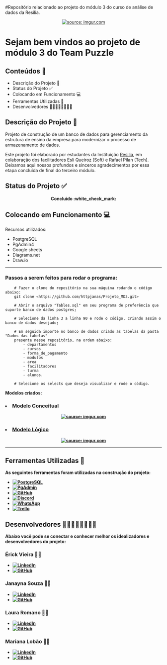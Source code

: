 #Repositório relacionado ao projeto do módulo 3 do curso de análise de dados da Resilia. 
<div align="center">
<a href="https://imgur.com/nLSv2EB"><img src="https://i.imgur.com/nLSv2EB.png" title="source: imgur.com" /></a>
</div>

# <div> Sejam bem vindos ao projeto de módulo 3 do Team Puzzle</div>

## Conteúdos 📄
- Descrição do Projeto 📝
- Status do Projeto :white_check_mark:
- Colocando em Funcionamento 💻
- Ferramentas Utilizadas :toolbox:
- Desenvolvedores :woman_technologist::woman_technologist::woman_technologist::man_technologist:

## Descrição do Projeto 📝
Projeto de construção de um banco de dados para gerenciamento da estrutura de ensino da empresa para modernizar o processo de
armazenamento de dados.

Este projeto foi elaborado por estudantes da Instituição [Resilia](https://www.resilia.work/), em colaboração dos facilitadores Esli Queiroz (Soft) e Rafael Pilan (Tech). Deixamos aqui nossos profundos e sinceros agradecimentos por essa etapa concluída de final do terceiro módulo.

## Status do Projeto :white_check_mark: 

<div><h4 align = "center"> Concluído :white_check_mark: </h4></div>


## Colocando em Funcionamento 💻

Recursos utilizados:
- PostgreSQL
- PgAdmin4
- Google sheets
- Diagrams.net
- Draw.io

<hr>

### Passos a serem feitos para rodar o programa:
``` PgAdmin
    # Fazer o clone do reposítório na sua máquina rodando o código abaixo:
    git clone <https://github.com/httpjanas/Projeto_MD3.git>
    
    # Abrir o arquivo "Tables.sql" em seu programa de preferência que suporte banco de dados postgres;
    
    # Selecione da linha 3 a linha 90 e rode o código, criando assim o banco de dados desejado;
    
    # Em seguida importe no banco de dados criado as tabelas da pasta "Dados das tabelas" 
    presente nesse repositório, na ordem abaixo:
        - departamentos 
        - cursos 
        - forma_de_pagamento 
        - modulos 
        - area 
        - facilitadores 
        - turma 
        - alunos. 
        
    # Selecione os selects que deseja visualizar e rode o código.

```
<b>Modelos criados:<b>
<h3><li> Modelo Conceitual </li></h3>
<div align ='center'>
<a href="https://imgur.com/xsdVRC6"><img src="https://i.imgur.com/xsdVRC6.png" title="source: imgur.com" />
</div>
<h3><li> Modelo Lógico </li></h3>
<div align ='center'>
<a href="https://imgur.com/Amon12X"><img src="https://i.imgur.com/Amon12X.png" title="source: imgur.com" /></a>
</div>
<hr>

## Ferramentas Utilizadas :toolbox:
As seguintes ferramentas foram utilizadas na construção do projeto: 
- [![PostgreSQL](https://img.shields.io/twitter/url?label=PostgreSQL&logo=PostgreSQL&style=social&url=https%3A%2F%2Fpostgresql.com)](https://www.postgresql.org)
- [![PgAdmin](https://img.shields.io/twitter/url?label=PgAdmin&logo=PgAdmin&style=social&url=https%3A%2F%2Fpgadmin.com)](https://www.pgadmin.org)
- [![GitHub](https://img.shields.io/twitter/url?label=GitHub&logo=Github&style=social&url=https%3A%2F%2Fimg.shields.io%2Fendpoint%3Flabel%3DGitHub%26logo%3DGitHub%26style%3Dsocial%26url%3Dhttps%253A%252F%252Fi.pinimg.com%252F564x%252Fef%252Fff%252F7d%252Fefff7d5cb146fb3ca0f62b87bd641e4d.jpg)](https://github.com)
- [![Discord](https://img.shields.io/twitter/url?label=Discord&logo=Discord&style=social&url=https%3A%2F%2Fdiscord.com)](https://discord.com)
- [![WhatsApp](https://img.shields.io/twitter/url?label=WhatsApp&logo=WhatsApp&style=social&url=https%3A%2F%2Fwww.whatsapp.com)](https://www.whatsapp.com)
- [![Trello](https://img.shields.io/twitter/url?label=Trello&logo=Trello&style=social&url=https%3A%2F%2Fwww.trello.com)](https://trello.com)

## Desenvolvedores :woman_technologist::woman_technologist::woman_technologist::man_technologist:
Abaixo você pode se conectar e conhecer melhor os idealizadores e desenvolvedores do projeto:


### Érick Vieira :raising_hand_man:
- [![LinkedIn](https://camo.githubusercontent.com/9284b4ce37b3a48541345419ea9509fe68367cf737f8cf4bbcb8687eb004e111/68747470733a2f2f696d672e736869656c64732e696f2f62616467652f4c696e6b6564496e2d626c75653f6c6f676f3d6c696e6b6564696e266c6f676f436f6c6f723d7768697465)](https://www.linkedin.com/in/erick-vieira-data-analytics/)
- [![GitHub](https://img.shields.io/twitter/url?label=GitHub&logo=Github&style=social&url=https%3A%2F%2Fimg.shields.io%2Fendpoint%3Flabel%3DGitHub%26logo%3DGitHub%26style%3Dsocial%26url%3Dhttps%253A%252F%252Fi.pinimg.com%252F564x%252Fef%252Fff%252F7d%252Fefff7d5cb146fb3ca0f62b87bd641e4d.jpg)](https://github.com/XxMeckxX)

### Janayna Souza :raising_hand_woman:
- [![LinkedIn](https://camo.githubusercontent.com/9284b4ce37b3a48541345419ea9509fe68367cf737f8cf4bbcb8687eb004e111/68747470733a2f2f696d672e736869656c64732e696f2f62616467652f4c696e6b6564496e2d626c75653f6c6f676f3d6c696e6b6564696e266c6f676f436f6c6f723d7768697465)](https://www.linkedin.com/in/janayna-s-8a30a0232/)
- [![GitHub](https://img.shields.io/twitter/url?label=GitHub&logo=Github&style=social&url=https%3A%2F%2Fimg.shields.io%2Fendpoint%3Flabel%3DGitHub%26logo%3DGitHub%26style%3Dsocial%26url%3Dhttps%253A%252F%252Fi.pinimg.com%252F564x%252Fef%252Fff%252F7d%252Fefff7d5cb146fb3ca0f62b87bd641e4d.jpg)](https://github.com/httpjanas)

### Laura Romano :raising_hand_woman:
- [![LinkedIn](https://camo.githubusercontent.com/9284b4ce37b3a48541345419ea9509fe68367cf737f8cf4bbcb8687eb004e111/68747470733a2f2f696d672e736869656c64732e696f2f62616467652f4c696e6b6564496e2d626c75653f6c6f676f3d6c696e6b6564696e266c6f676f436f6c6f723d7768697465)](https://www.linkedin.com/in/laura-maria-de-souza-romano/)
- [![GitHub](https://img.shields.io/twitter/url?label=GitHub&logo=Github&style=social&url=https%3A%2F%2Fimg.shields.io%2Fendpoint%3Flabel%3DGitHub%26logo%3DGitHub%26style%3Dsocial%26url%3Dhttps%253A%252F%252Fi.pinimg.com%252F564x%252Fef%252Fff%252F7d%252Fefff7d5cb146fb3ca0f62b87bd641e4d.jpg)](https://github.com/lauramsromano)

### Mariana Lobão :raising_hand_woman:
- [![LinkedIn](https://camo.githubusercontent.com/9284b4ce37b3a48541345419ea9509fe68367cf737f8cf4bbcb8687eb004e111/68747470733a2f2f696d672e736869656c64732e696f2f62616467652f4c696e6b6564496e2d626c75653f6c6f676f3d6c696e6b6564696e266c6f676f436f6c6f723d7768697465)](https://www.linkedin.com/in/mariana-lob%C3%A3o-1544830/)
- [![GitHub](https://img.shields.io/twitter/url?label=GitHub&logo=Github&style=social&url=https%3A%2F%2Fimg.shields.io%2Fendpoint%3Flabel%3DGitHub%26logo%3DGitHub%26style%3Dsocial%26url%3Dhttps%253A%252F%252Fi.pinimg.com%252F564x%252Fef%252Fff%252F7d%252Fefff7d5cb146fb3ca0f62b87bd641e4d.jpg)](https://github.com/MarianaLobao)


    
